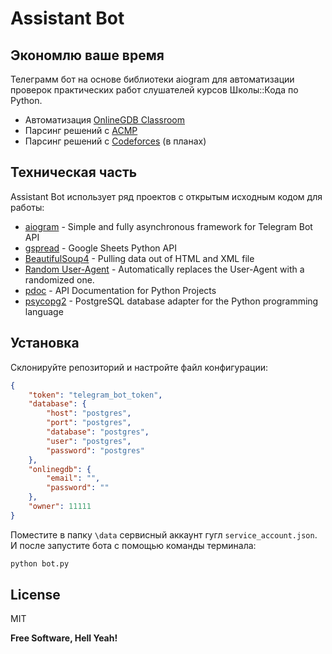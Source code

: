 # Assistant Bot
## Экономлю ваше время

Телеграмм бот на основе библиотеки aiogram для автоматизации проверок 
практических работ слушателей курсов Школы::Кода по Python.

- Автоматизация [OnlineGDB Classroom]
- Парсинг решений с [ACMP]
- Парсинг решений с [Codeforces] (в планах)

## Техническая часть

Assistant Bot использует ряд проектов с открытым исходным кодом для работы:
- [aiogram] - Simple and fully asynchronous framework for Telegram Bot API
- [gspread] - Google Sheets Python API
- [BeautifulSoup4] - Pulling data out of HTML and XML file
- [Random User-Agent] - Automatically replaces the User-Agent with a randomized one.
- [pdoc] - API Documentation for Python Projects
- [psycopg2] - PostgreSQL database adapter for the Python programming language

## Установка

Склонируйте репозиторий и настройте файл конфигурации:

```json
{
    "token": "telegram_bot_token",
    "database": {
        "host": "postgres",
        "port": "postgres",
        "database": "postgres",
        "user": "postgres",
        "password": "postgres"
    },
    "onlinegdb": {
        "email": "",
        "password": ""
    },
    "owner": 11111
}
```

Поместите в папку `\data` сервисный аккаунт гугл `service_account.json`.
И после запустите бота с помощью команды терминала:
```sh
python bot.py
```

## License

MIT

**Free Software, Hell Yeah!**

[//]: # (These are reference links used in the body of this note and get stripped out when the markdown processor does its job. There is no need to format nicely because it shouldn't be seen. Thanks SO - http://stackoverflow.com/questions/4823468/store-comments-in-markdown-syntax)

   [OnlineGDB Classroom]: <https://www.onlinegdb.com/classroom>
   [ACMP]: <https://acmp.ru/>
   [Codeforces]: <https://codeforces.com/>
   [BeautifulSoup4]: <https://github.com/wention/BeautifulSoup4>
   [Random User-Agent]: <https://github.com/tarampampam/random-user-agent>
   [aiogram]: <https://github.com/aiogram/aiogram>
   [gspread]: <https://github.com/burnash/gspread>
   [pdoc]: <https://github.com/mitmproxy/pdoc>
   [psycopg2]: <https://github.com/psycopg/psycopg2>
